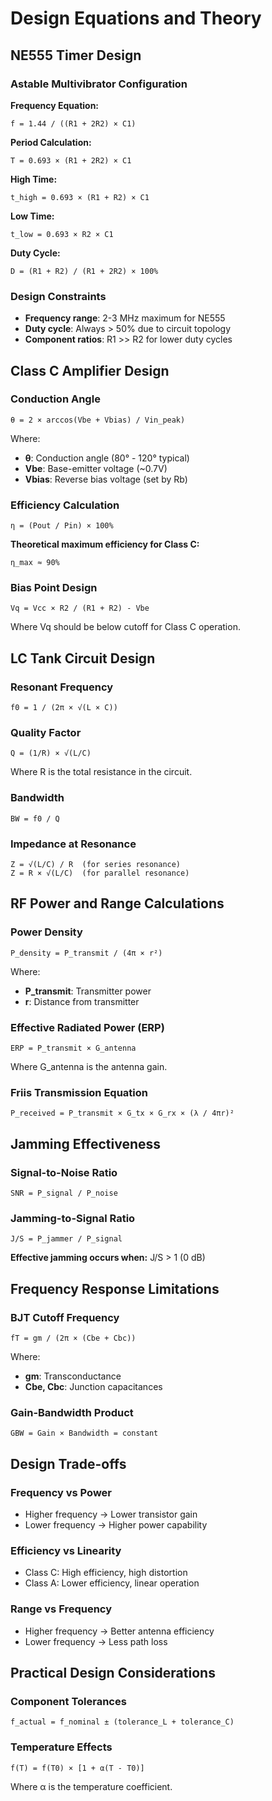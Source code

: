 # Design Equations and Theory

## NE555 Timer Design

### Astable Multivibrator Configuration

**Frequency Equation:**
```
f = 1.44 / ((R1 + 2R2) × C1)
```

**Period Calculation:**
```
T = 0.693 × (R1 + 2R2) × C1
```

**High Time:**
```
t_high = 0.693 × (R1 + R2) × C1
```

**Low Time:**
```
t_low = 0.693 × R2 × C1
```

**Duty Cycle:**
```
D = (R1 + R2) / (R1 + 2R2) × 100%
```

### Design Constraints
- **Frequency range**: 2-3 MHz maximum for NE555
- **Duty cycle**: Always > 50% due to circuit topology
- **Component ratios**: R1 >> R2 for lower duty cycles

## Class C Amplifier Design

### Conduction Angle
```
θ = 2 × arccos(Vbe + Vbias) / Vin_peak)
```

Where:
- **θ**: Conduction angle (80° - 120° typical)
- **Vbe**: Base-emitter voltage (~0.7V)
- **Vbias**: Reverse bias voltage (set by Rb)

### Efficiency Calculation
```
η = (Pout / Pin) × 100%
```

**Theoretical maximum efficiency for Class C:**
```
η_max ≈ 90%
```

### Bias Point Design
```
Vq = Vcc × R2 / (R1 + R2) - Vbe
```

Where Vq should be below cutoff for Class C operation.

## LC Tank Circuit Design

### Resonant Frequency
```
f0 = 1 / (2π × √(L × C))
```

### Quality Factor
```
Q = (1/R) × √(L/C)
```

Where R is the total resistance in the circuit.

### Bandwidth
```
BW = f0 / Q
```

### Impedance at Resonance
```
Z = √(L/C) / R  (for series resonance)
Z = R × √(L/C)  (for parallel resonance)
```

## RF Power and Range Calculations

### Power Density
```
P_density = P_transmit / (4π × r²)
```

Where:
- **P_transmit**: Transmitter power
- **r**: Distance from transmitter

### Effective Radiated Power (ERP)
```
ERP = P_transmit × G_antenna
```

Where G_antenna is the antenna gain.

### Friis Transmission Equation
```
P_received = P_transmit × G_tx × G_rx × (λ / 4πr)²
```

## Jamming Effectiveness

### Signal-to-Noise Ratio
```
SNR = P_signal / P_noise
```

### Jamming-to-Signal Ratio
```
J/S = P_jammer / P_signal
```

**Effective jamming occurs when:** J/S > 1 (0 dB)

## Frequency Response Limitations

### BJT Cutoff Frequency
```
fT = gm / (2π × (Cbe + Cbc))
```

Where:
- **gm**: Transconductance
- **Cbe, Cbc**: Junction capacitances

### Gain-Bandwidth Product
```
GBW = Gain × Bandwidth = constant
```

## Design Trade-offs

### Frequency vs Power
- Higher frequency → Lower transistor gain
- Lower frequency → Higher power capability

### Efficiency vs Linearity
- Class C: High efficiency, high distortion
- Class A: Lower efficiency, linear operation

### Range vs Frequency
- Higher frequency → Better antenna efficiency
- Lower frequency → Less path loss

## Practical Design Considerations

### Component Tolerances
```
f_actual = f_nominal ± (tolerance_L + tolerance_C)
```

### Temperature Effects
```
f(T) = f(T0) × [1 + α(T - T0)]
```

Where α is the temperature coefficient.

